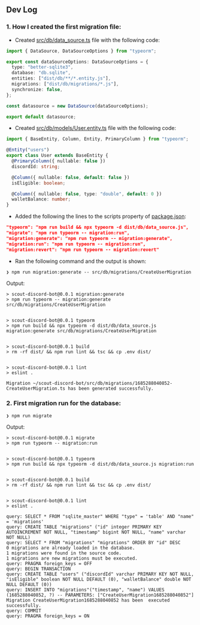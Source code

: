 ## Dev Log

### 1. How I created the first migration file:

- Created [src/db/data_source.ts](src/db/data_source.ts) file with the following code:

```ts
import { DataSource, DataSourceOptions } from "typeorm";

export const dataSourceOptions: DataSourceOptions = {
  type: "better-sqlite3",
  database: "db.sqlite",
  entities: ["dist/db/**/*.entity.js"],
  migrations: ["dist/db/migrations/*.js"],
  synchronize: false,
};

const datasource = new DataSource(dataSourceOptions);

export default datasource;
```

- Created [src/db/models/User.entity.ts](src/db/models/User.entity.ts) file with the following code:

```ts
import { BaseEntity, Column, Entity, PrimaryColumn } from "typeorm";

@Entity("users")
export class User extends BaseEntity {
  @PrimaryColumn({ nullable: false })
  discordId: string;

  @Column({ nullable: false, default: false })
  isEligible: boolean;

  @Column({ nullable: false, type: "double", default: 0 })
  walletBalance: number;
}
```

- Added the following the lines to the scripts property of [package.json](package.json):

```json
"typeorm": "npm run build && npx typeorm -d dist/db/data_source.js",
"migrate": "npm run typeorm -- migration:run",
"migration:generate": "npm run typeorm -- migration:generate",
"migration:run": "npm run typeorm -- migration:run",
"migration:revert": "npm run typeorm -- migration:revert"
```

- Ran the following command and the output is shown:

```
❯ npm run migration:generate -- src/db/migrations/CreateUserMigration
```

Output:

```
> scout-discord-bot@0.0.1 migration:generate
> npm run typeorm -- migration:generate src/db/migrations/CreateUserMigration


> scout-discord-bot@0.0.1 typeorm
> npm run build && npx typeorm -d dist/db/data_source.js migration:generate src/db/migrations/CreateUserMigration


> scout-discord-bot@0.0.1 build
> rm -rf dist/ && npm run lint && tsc && cp .env dist/


> scout-discord-bot@0.0.1 lint
> eslint .

Migration ~/scout-discord-bot/src/db/migrations/1685288040852-CreateUserMigration.ts has been generated successfully.
```

### 2. First migration run for the database:

```
❯ npm run migrate
```

Output:

```
> scout-discord-bot@0.0.1 migrate
> npm run typeorm -- migration:run


> scout-discord-bot@0.0.1 typeorm
> npm run build && npx typeorm -d dist/db/data_source.js migration:run


> scout-discord-bot@0.0.1 build
> rm -rf dist/ && npm run lint && tsc && cp .env dist/


> scout-discord-bot@0.0.1 lint
> eslint .

query: SELECT * FROM "sqlite_master" WHERE "type" = 'table' AND "name" = 'migrations'
query: CREATE TABLE "migrations" ("id" integer PRIMARY KEY AUTOINCREMENT NOT NULL, "timestamp" bigint NOT NULL, "name" varchar NOT NULL)
query: SELECT * FROM "migrations" "migrations" ORDER BY "id" DESC
0 migrations are already loaded in the database.
1 migrations were found in the source code.
1 migrations are new migrations must be executed.
query: PRAGMA foreign_keys = OFF
query: BEGIN TRANSACTION
query: CREATE TABLE "users" ("discordId" varchar PRIMARY KEY NOT NULL, "isEligible" boolean NOT NULL DEFAULT (0), "walletBalance" double NOT NULL DEFAULT (0))
query: INSERT INTO "migrations"("timestamp", "name") VALUES (1685288040852, ?) -- PARAMETERS: ["CreateUserMigration1685288040852"]
Migration CreateUserMigration1685288040852 has been  executed successfully.
query: COMMIT
query: PRAGMA foreign_keys = ON
```